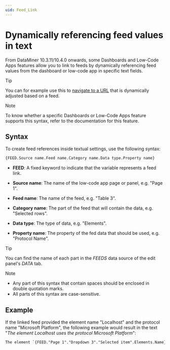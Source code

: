 ```yaml
---
uid: Feed_Link
---
```


# Dynamically referencing feed values in text

From DataMiner 10.3.11/10.4.0 onwards<!-- RN 37229 -->, some Dashboards and Low-Code Apps features allow you to link to feeds by dynamically referencing feed values from the dashboard or low-code app in specific text fields.

> [!TIP]
> You can for example use this to [navigate to a URL](xref:LowCodeApps_event_config#navigating-to-a-url) that is dynamically adjusted based on a feed.

> [!NOTE]
> To know whether a specific Dashboards or Low-Code Apps feature supports this syntax, refer to the documentation for this feature.

## Syntax

To create feed references inside textual settings, use the following syntax:

```txt
{FEED.Source name.Feed name.Category name.Data type.Property name}
```

- **FEED**: A fixed keyword to indicate that the variable represents a feed link.

- **Source name**: The name of the low-code app page or panel, e.g. "Page 1".

- **Feed name**: The name of the feed, e.g. "Table 3".

- **Category name**: The part of the feed that will contain the data, e.g. "Selected rows".

- **Data type**: The type of data, e.g. "Elements".

- **Property name**: The property of the fed data that should be used, e.g. "Protocol Name".

> [!TIP]
> You can find the name of each part in the *FEEDS* data source of the edit panel's *DATA* tab.

> [!NOTE]
>
> - Any part of this syntax that contain spaces should be enclosed in double quotation marks.
> - All parts of this syntax are case-sensitive.

## Example

If the linked feed provided the element name "Localhost" and the protocol name "Microsoft Platform", the following example would result in the text "*The element Localhost uses the protocol Microsoft Platform*":

```txt
The element `{FEED."Page 1"."Dropdown 3"."Selected item".Elements.Name}` uses the protocol `{FEED."Page 1"."Dropdown 3"."Selected item".Elements."Protocol Name"}`.
```
